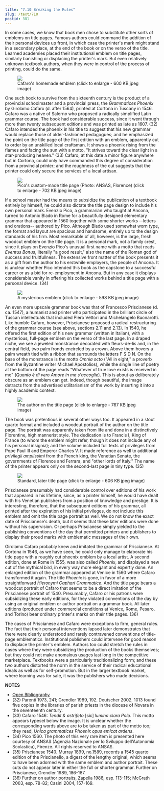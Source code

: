 ```yaml
---
title: "7.10 Breaking the Rules"
slug: /text/710
postid: 381
---
```

In some cases, we know that book men chose to substitute other sorts of emblems on title pages. Famous authors could command the addition of their personal devices up front, in which case the printer's mark might stand in a secondary place, at the end of the book or on the verso of the title. Learned academies placed their institutional emblem on title pages, similarly banishing or displacing the printer's mark. But even relatively unknown textbook authors, when they were in control of the process of printing, could do the same.


<figure class="mkdn-figure">
    <div onClick="createLightbox('/images_full/7.00_Chapter_Seven/HFS_023.01.jpg','Cafaro's homemade emblem (click to enlarge - 600 KB jpeg image)')" class="mkdn-image-link" id="lbimage">
    <img class="mkdn-image" src="/images_full/7.00_Chapter_Seven/HFS_023.01.jpg" />
    <figcaption class="mkdn-figcaption">Cafaro's homemade emblem (click to enlarge - 600 KB jpeg image)</figcaption>
    </div>
</figure>

One such book to survive from the sixteenth century is the product of a provincial schoolmaster and a provincial press, the *Grammatices Phoenix* by Girolamo Cafaro (d. after 1564), printed at Cortona in Tuscany in 1546. Cafaro was a native of Salerno who proposed a radically simplified Latin grammar course. The book had considerable success, since it went through more than twenty subsequent editions and was printed as late as 1607. (32) Cafaro intended the phoenix in his title to suggest that his new grammar would replace those of older-fashioned pedagogues; and he emphasized the point on the title page of the first edition with an emblem, apparently cut to order by an unskilled local craftsman. It shows a phoenix rising from the flames and facing the sun with a motto, "It strives toward the clear light in a star-producing heaven." (33) Cafaro, at this date a minor figure anywhere but in Cortona, could only have commanded this degree of consideration from a provincial printer; and the roughness of the cut suggests that the printer could only secure the services of a local artisan.


<figure class="mkdn-figure">
    <div onClick="createLightbox('/images_full/7.00_Chapter_Seven/EvenzioPico.jpg','Pico's custom-made title page (Photo: ANSAS, Florence) (click to enlarge - 702 KB jpeg image)')" class="mkdn-image-link" id="lbimage">
    <img class="mkdn-image" src="/images_full/7.00_Chapter_Seven/EvenzioPico.jpg" />
    <figcaption class="mkdn-figcaption">Pico's custom-made title page (Photo: ANSAS, Florence) (click to enlarge - 702 KB jpeg image)</figcaption>
    </div>
</figure>

If a school master had the means to subsidize the publication of a textbook entirely by himself, he could also dictate the title page design to include his own personal mark. Evenzio Pico, a grammarian who taught at Ancona, turned to Antonio Blado in Rome for a beautifully designed elementary grammar that appeared in 1560 together with some shorter works --letters and orations-- authored by Pico. Although Blado used somewhat worn type, the format and layout are spacious and handsome, entirely up to the design standards of his firm. Most remarkable of all, however, is the large, fresh woodcut emblem on the title page. It is a personal mark, not a family crest, since it plays on Evenzio Pico's unusual first name with a motto that reads *Eventus Bonus*, literally "a good result," also the name of the Roman god of success and fruitfullness. The extensive front matter of the book presents it as a gift from the author to his erstwhile employers, the people of Ancona. It is unclear whether Pico intended this book as the capstone to a successful career or as a bid for re-employment in Ancona. But in any case it displays considerable vanity in offering his collected works behind a title page with a personal device. (34)


<figure class="mkdn-figure">
    <div onClick="createLightbox('/images_full/7.00_Chapter_Seven/Case-X-674.714,-Della-lingua-romana,-last-page.jpg','A mysterious emblem (click to enlarge - 598 KB jpeg image)')" class="mkdn-image-link" id="lbimage">
    <img class="mkdn-image" src="/images_full/7.00_Chapter_Seven/Case-X-674.714,-Della-lingua-romana,-last-page.jpg" />
    <figcaption class="mkdn-figcaption">A mysterious emblem (click to enlarge - 598 KB jpeg image)</figcaption>
    </div>
</figure>

An even more upscale grammar book was that of Francesco Priscianese (d. ca. 1547), a humanist and printer who participated in the brilliant circle of Tuscan intellectuals that included Piero Vettori and Michelangelo Buonarotti. Like humble Cafaro, however, Priscianese proposed a radical restructuring of the grammar course (see above, sections 2.11 and 2.13). In 1540, he offered the first edition of his new grammar (written in Italian), with a mysterious, full-page emblem on the verso of the last page. In a draped niche, we see a jeweled monstrance decorated with fleurs-de-lis and, in the central field, two palm fronds encircled by a crown. Above them hovers a palm wreath tied with a ribbon that surrounds the letters F S D N. On the base of the monstrance is the motto *Omnia octo* ("All in eight," a proverb from the Byzantine writer Michael Apostolios), while the single line of poetry at the bottom of the page reads "Whatever of true love exists is received in me" (*Quanto è di vero Amore in me s'accoglie*). This is about as deliberately obscure as an emblem can get. Indeed, though beautiful, the image detracts from the advertised utilitarianism of the work by inserting it into a highly academic context.


<figure class="mkdn-figure">
    <div onClick="createLightbox('/images_full/7.00_Chapter_Seven/Case-X-674.714,-Della-lingua-romana,-t.p.jpg','The author on the title page (click to enlarge - 767 KB jpeg image)')" class="mkdn-image-link" id="lbimage">
    <img class="mkdn-image" src="/images_full/7.00_Chapter_Seven/Case-X-674.714,-Della-lingua-romana,-t.p.jpg" />
    <figcaption class="mkdn-figcaption">The author on the title page (click to enlarge - 767 KB jpeg image)</figcaption>
    </div>
</figure>

The book was pretentious in several other ways too. It appeared in a stout quarto format and included a woodcut portrait of the author on the title page. The portrait was apparently taken from life and done in a distinctively Florentine, high mannerist style. The dedication is to Francis I, King of France (to whom the emblem might refer, though it does not include any of his personal insignia); and the volume included full texts of privileges from Pope Paul III and Emperor Charles V. It made reference as well to additional *privilegii amplissimi* from the French king, the Venetian Senate, the governments of Florence and Ferrara, and "other lords of Italy." The name of the printer appears only on the second-last page in tiny type. (35)


<figure class="mkdn-figure">
    <div onClick="createLightbox('/images_full/7.00_Chapter_Seven/Case-X-674.715,-De-primi-principii-della-lingua-latina,-oue.jpg','Standard, later title page (click to enlarge - 606 KB jpeg image)')" class="mkdn-image-link" id="lbimage">
    <img class="mkdn-image" src="/images_full/7.00_Chapter_Seven/Case-X-674.715,-De-primi-principii-della-lingua-latina,-oue.jpg" />
    <figcaption class="mkdn-figcaption">Standard, later title page (click to enlarge - 606 KB jpeg image)</figcaption>
    </div>
</figure>

Priscianese presumably had considerable control over editions of his work that appeared in his lifetime, since, as a printer himself, he would have dealt with his Venetian publishers from a position of knowledge and prestige. It is interesting, therefore, that the subsequent editions of his grammar, all printed after the expiration of his initial privileges, do not include this emblem and omit the title page portrait as well. We do not know the exact date of Priscianese's death, but it seems that these later editions were done without his supervision. Or perhaps Priscianese simply yielded to the publishing conventions of the day that permitted printers and publishers to display their proud marks with emblematic messages of their own.

Girolamo Cafaro probably knew and imitated the grammar of Priscianese. At Cortona in 1546, as we have seen, he could only manage to elaborate his title page with a roughly cut phoenix emblem by a local artist. A second edition, done at Rome in 1555, was also called *Phoenix*, and displayed a new cut of the mythical bird, in every way more elegant and expertly done. An enlarged edition of the grammar appeared at Venice in 1560 where Cafaro transformed it again. The title *Phoenix* is gone, in favor of a more straightforward *Hieronymi Caphari Grammatice*. And the title page bears a woodcut portrait of Cafaro that seems to be a direct imitation of the Priscianese portrait of 1540. Presumably, Cafaro or his patrons were subsidizing these early editions, for they violated conventions of the day by using an original emblem or author portrait on a grammar book. All later editions (produced under commercial conditions at Venice, Rome, Pesaro, and Torino) bear ordinary printer's marks on their title pages. (36)

The cases of Priscianese and Cafaro were exceptions to firm, general rules. The fact that their personal interventions lapsed later demonstrates that there were clearly understood and rarely contravened conventions of title-page emblematics. Institutional publishers could intervene for good reason to displace the printer's emblem. Authors too could stretch the rules in cases where they were subsidizing the production of the books themselves; but they could not make anomalous usages last long in the competitive marketplace. Textbooks were a particularly traditionalizing form; and these two authors distorted the norm in the service of their radical educational ideals as well as for self-promotion. But in the larger textbook market, where learning was for sale, it was the publishers who made decisions.

**NOTES**
* [Open Bibliography](/bibliography.pdf)
* (32) Parenti 1973, 241; Grendler 1989, 192. Deutscher 2002, 1013 found five copies in the libraries of parish priests in the diocese of Novara in the seventeenth century.
* (33) Cafaro 1546: *Tendit & astrifeto* [sic] *lumina clara Polo*. This motto appears typeset below the image. It is unclear whether the corresponding words above are to be taken as part of the motto too; they read, *Unica grammatices Phoenix opus emicat ardens*.
* (34) Pico 1560. The photo of this very rare item is presented here courtesy of ANSAS (Agenzia Nazionale per lo Sviluppo dell'Autonomia Scolastica), Firenze. All rights reserved to ANSAS.
* (35) Priscianese 1540. Murray 1899, no.1589, records a 1545 quarto edition of the Priscianello, a digest of the lengthy original, which seems to have been adorned with the same emblem and author portrait. These cuts do not appear later in either the full or shorter grammar. Further on Priscianese, Grendler 1989, 186-187.
* (36) Further on author portraits, Zapella 1988, esp. 113-115; McGrath 2003, esp. 78-82; Casini 2004, 157-169.
